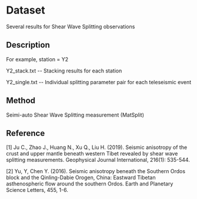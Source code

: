 # Dataset

Several results for Shear Wave Splitting observations

## Description
For example, station = Y2

Y2_stack.txt -- Stacking results for each station

Y2_single.txt -- Individual splitting parameter pair for each teleseismic event

## Method
Seimi-auto Shear Wave Splitting measurement (MatSplit)

## Reference
[1] Ju C., Zhao J., Huang N., Xu Q., Liu H. (2019). Seismic anisotropy of the crust and upper mantle beneath western Tibet revealed by shear wave splitting measurements. Geophysical Journal International, 216(1): 535-544.

[2] Yu, Y, Chen Y. (2016). Seismic anisotropy beneath the Southern Ordos block and the Qinling-Dabie Orogen, China: Eastward Tibetan asthenospheric flow around the southern Ordos. Earth and Planetary Science Letters, 455, 1-6.
